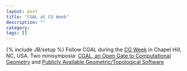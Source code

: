 ```yaml
---
layout: post
title: "CGAL at CG Week"
description: ""
category: 
tags: []
---
```

{% include JB/setup %}
Follow CGAL during the <a href="http://socg2012.web.unc.edu/">CG Week</a> in Chapel Hill, NC, USA. Two minisymposia: <a href="http://acg.cs.tau.ac.il/events/cgal-socg-2012/">CGAL, an Open Gate to Computational Geometry</a> and <a href="http://gts2012.tem.uoc.gr/">Publicly Available Geometric/Topological Software</a>
